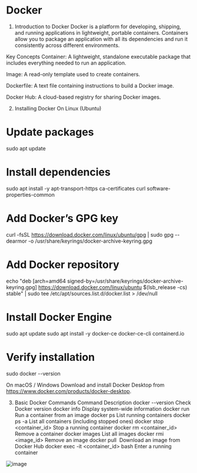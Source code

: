 # Docker
1. Introduction to Docker
Docker is a platform for developing, shipping, and running applications in lightweight, portable containers. Containers allow you to package an application with all its dependencies and run it consistently across different environments.

Key Concepts
Container: A lightweight, standalone executable package that includes everything needed to run an application.

Image: A read-only template used to create containers.

Dockerfile: A text file containing instructions to build a Docker image.

Docker Hub: A cloud-based registry for sharing Docker images.

2. Installing Docker
On Linux (Ubuntu)
# Update packages
sudo apt update

# Install dependencies
sudo apt install -y apt-transport-https ca-certificates curl software-properties-common

# Add Docker’s GPG key
curl -fsSL https://download.docker.com/linux/ubuntu/gpg | sudo gpg --dearmor -o /usr/share/keyrings/docker-archive-keyring.gpg

# Add Docker repository
echo "deb [arch=amd64 signed-by=/usr/share/keyrings/docker-archive-keyring.gpg] https://download.docker.com/linux/ubuntu $(lsb_release -cs) stable" | sudo tee /etc/apt/sources.list.d/docker.list > /dev/null

# Install Docker Engine
sudo apt update
sudo apt install -y docker-ce docker-ce-cli containerd.io

# Verify installation
sudo docker --version

On macOS / Windows
Download and install Docker Desktop from https://www.docker.com/products/docker-desktop.

3. Basic Docker Commands
Command	Description
docker --version	Check Docker version
docker info	Display system-wide information
docker run <image>	Run a container from an image
docker ps	List running containers
docker ps -a	List all containers (including stopped ones)
docker stop <container_id>	Stop a running container
docker rm <container_id>	Remove a container
docker images	List all images
docker rmi <image_id>	Remove an image
docker pull <image>	Download an image from Docker Hub
docker exec -it <container_id> bash	Enter a running container

  ![image](https://github.com/user-attachments/assets/7daf4b3b-b05a-4e37-979a-6c4de0a8e500)
